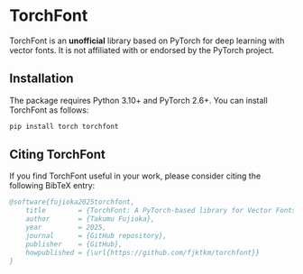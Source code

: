 # TorchFont

TorchFont is an **unofficial** library based on PyTorch for deep learning with vector fonts.
It is not affiliated with or endorsed by the PyTorch project.

## Installation

The package requires Python 3.10+ and PyTorch 2.6+.
You can install TorchFont as follows:

```bash
pip install torch torchfont
```

## Citing TorchFont

If you find TorchFont useful in your work, please consider citing the following BibTeX entry:

```bibtex
@software{fujioka2025torchfont,
    title        = {TorchFont: A PyTorch-based library for Vector Fonts},
    author       = {Takumu Fujioka},
    year         = 2025,
    journal      = {GitHub repository},
    publisher    = {GitHub},
    howpublished = {\url{https://github.com/fjktkm/torchfont}}
}
```
